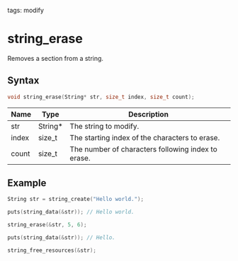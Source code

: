 tags: modify

# string_erase

Removes a section from a string.

## Syntax

```c
void string_erase(String* str, size_t index, size_t count);
```

| Name | Type | Description |
| --- | --- | --- |
| str | String* | The string to modify. |
| index | size_t | The starting index of the characters to erase. |
| count | size_t | The number of characters following index to erase. |

## Example

```c
String str = string_create("Hello world.");

puts(string_data(&str)); // Hello world.

string_erase(&str, 5, 6);

puts(string_data(&str)); // Hello.

string_free_resources(&str);
```